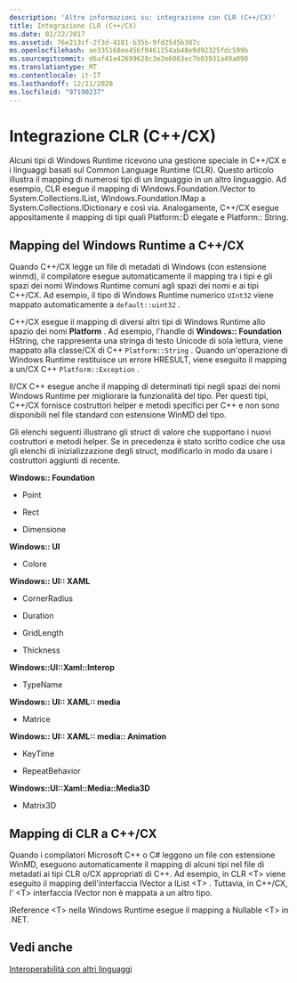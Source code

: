 ```yaml
---
description: 'Altre informazioni su: integrazione con CLR (C++/CX)'
title: Integrazione CLR (C++/CX)
ms.date: 01/22/2017
ms.assetid: 76e213cf-2f3d-4181-b35b-9fd25d5b307c
ms.openlocfilehash: ae335168ee456f0461154ab48e9d92325fdc599b
ms.sourcegitcommit: d6af41e42699628c3e2e6063ec7b03931a49a098
ms.translationtype: MT
ms.contentlocale: it-IT
ms.lasthandoff: 12/11/2020
ms.locfileid: "97190237"
---
```

# <a name="clr-integration-ccx"></a>Integrazione CLR (C++/CX)

Alcuni tipi di Windows Runtime ricevono una gestione speciale in C++/CX e i linguaggi basati sul Common Language Runtime (CLR). Questo articolo illustra il mapping di numerosi tipi di un linguaggio in un altro linguaggio. Ad esempio, CLR esegue il mapping di Windows.Foundation.IVector to System.Collections.IList, Windows.Foundation.IMap a System.Collections.IDictionary e così via. Analogamente, C++/CX esegue appositamente il mapping di tipi quali Platform::D elegate e Platform:: String.

## <a name="mapping-the-windows-runtime-to-ccx"></a>Mapping del Windows Runtime a C++/CX

Quando C++/CX legge un file di metadati di Windows (con estensione winmd), il compilatore esegue automaticamente il mapping tra i tipi e gli spazi dei nomi Windows Runtime comuni agli spazi dei nomi e ai tipi C++/CX. Ad esempio, il tipo di Windows Runtime numerico `UInt32` viene mappato automaticamente a `default::uint32` .

C++/CX esegue il mapping di diversi altri tipi di Windows Runtime allo spazio dei nomi **Platform** . Ad esempio, l'handle di **Windows:: Foundation** HString, che rappresenta una stringa di testo Unicode di sola lettura, viene mappato alla classe/CX di C++ `Platform::String` . Quando un'operazione di Windows Runtime restituisce un errore HRESULT, viene eseguito il mapping a un/CX C++ `Platform::Exception` .

Il/CX C++ esegue anche il mapping di determinati tipi negli spazi dei nomi Windows Runtime per migliorare la funzionalità del tipo. Per questi tipi, C++/CX fornisce costruttori helper e metodi specifici per C++ e non sono disponibili nel file standard con estensione WinMD del tipo.

Gli elenchi seguenti illustrano gli struct di valore che supportano i nuovi costruttori e metodi helper. Se in precedenza è stato scritto codice che usa gli elenchi di inizializzazione degli struct, modificarlo in modo da usare i costruttori aggiunti di recente.

**Windows:: Foundation**

- Point

- Rect

- Dimensione

**Windows:: UI**

- Colore

**Windows:: UI:: XAML**

- CornerRadius

- Duration

- GridLength

- Thickness

**Windows::UI::Xaml::Interop**

- TypeName

**Windows:: UI:: XAML:: media**

- Matrice

**Windows:: UI:: XAML:: media:: Animation**

- KeyTime

- RepeatBehavior

**Windows::UI::Xaml::Media::Media3D**

- Matrix3D

## <a name="mapping-the-clr-to-ccx"></a>Mapping di CLR a C++/CX

Quando i compilatori Microsoft C++ o C# leggono un file con estensione WinMD, eseguono automaticamente il mapping di alcuni tipi nel file di metadati ai tipi CLR o/CX appropriati di C++. Ad esempio, in CLR \<T> viene eseguito il mapping dell'interfaccia IVector a IList \<T> . Tuttavia, in C++/CX, l' \<T> interfaccia IVector non è mappata a un altro tipo.

IReference \<T> nella Windows Runtime esegue il mapping a Nullable \<T> in .NET.

## <a name="see-also"></a>Vedi anche

[Interoperabilità con altri linguaggi](../cppcx/interoperating-with-other-languages-c-cx.md)
